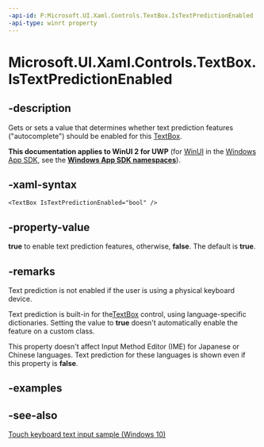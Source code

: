 ```yaml
---
-api-id: P:Microsoft.UI.Xaml.Controls.TextBox.IsTextPredictionEnabled
-api-type: winrt property
---
```


<!-- Property syntax
public bool IsTextPredictionEnabled { get;  set; }
-->

# Microsoft.UI.Xaml.Controls.TextBox.IsTextPredictionEnabled

## -description
Gets or sets a value that determines whether text prediction features ("autocomplete") should be enabled for this [TextBox](textbox.md). 
<!--TBW discuss how this interacts with client features rather than app features.-->

**This documentation applies to WinUI 2 for UWP** (for [WinUI](/windows/apps/winui/winui3/) in the [Windows App SDK](/windows/apps/windows-app-sdk/), see the **[Windows App SDK namespaces](/windows/windows-app-sdk/api/winrt/)**).

## -xaml-syntax
```xaml
<TextBox IsTextPredictionEnabled="bool" />
```


## -property-value
**true** to enable text prediction features, otherwise, **false**. The default is **true**.

## -remarks
Text prediction is not enabled if the user is using a physical keyboard device.

Text prediction is built-in for the[TextBox](textbox.md) control, using language-specific dictionaries. Setting the value to **true** doesn't automatically enable the feature on a custom class.

This property doesn't affect Input Method Editor (IME) for Japanese or Chinese languages. Text prediction for these languages is shown even if this property is **false**.

## -examples

## -see-also
[Touch keyboard text input sample (Windows 10)](https://github.com/Microsoft/Windows-universal-samples/tree/master/Samples/TouchKeyboardTextInput)
